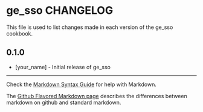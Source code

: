 ge_sso CHANGELOG
================

This file is used to list changes made in each version of the ge_sso cookbook.

0.1.0
-----
- [your_name] - Initial release of ge_sso

- - -
Check the [Markdown Syntax Guide](http://daringfireball.net/projects/markdown/syntax) for help with Markdown.

The [Github Flavored Markdown page](http://github.github.com/github-flavored-markdown/) describes the differences between markdown on github and standard markdown.

